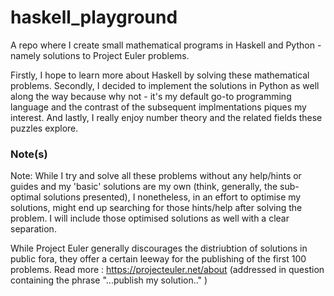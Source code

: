 # haskell_playground
A repo where I create small mathematical programs in Haskell and Python - namely solutions to Project Euler problems. 


Firstly, I hope to learn more about Haskell by solving these mathematical problems. Secondly, I decided to implement the solutions in Python as well along the way because why not - it's my default go-to programming language and the contrast of the subsequent implmentations piques my interest. And lastly, I really enjoy number theory and the related fields these puzzles explore.

### Note(s) 
Note: While I try and solve all these problems without any help/hints or guides and my 'basic' solutions are my own (think, generally, the sub-optimal solutions presented), I nonetheless, in an effort to optimise my solutions, might end up searching for those hints/help after solving the problem. I will include those optimised solutions as well with a clear separation. 


While Project Euler generally discourages the distriubtion of solutions in public fora, they offer a certain leeway for the publishing of the first 100 problems. Read more : https://projecteuler.net/about (addressed in question containing the phrase "...publish my solution.." )
